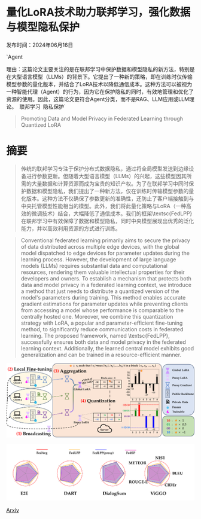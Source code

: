 # 量化LoRA技术助力联邦学习，强化数据与模型隐私保护

发布时间：2024年06月16日

`Agent

理由：这篇论文主要关注的是在联邦学习中保护数据和模型隐私的新方法，特别是在大型语言模型（LLMs）的背景下。它提出了一种新的策略，即在训练时仅传输模型参数的量化版本，并结合了LoRA技术以降低通信成本。这种方法可以被视为一种智能代理（Agent）的行为，因为它在保护隐私的同时，有效地管理和优化了资源的使用。因此，这篇论文更符合Agent分类，而不是RAG、LLM应用或LLM理论。` `联邦学习` `隐私保护`

> Promoting Data and Model Privacy in Federated Learning through Quantized LoRA

# 摘要

> 传统的联邦学习专注于保护分布式数据隐私，通过将全局模型发送到边缘设备进行参数更新。但随着大型语言模型（LLMs）的兴起，这些模型因其所需的大量数据和计算资源而成为宝贵的知识产权。为了在联邦学习中同时保护数据和模型隐私，我们提出了一种新方法，仅在训练时传输模型参数的量化版本。这种方法不仅确保了参数更新的准确性，还防止了客户端接触到与中央托管模型性能相当的模型。此外，我们将此量化策略与LoRA（一种高效的微调技术）结合，大幅降低了通信成本。我们的框架\textsc{FedLPP}在联邦学习中有效保障了数据和模型隐私，同时中央模型展现出优秀的泛化能力，并以高效利用资源的方式进行训练。

> Conventional federated learning primarily aims to secure the privacy of data distributed across multiple edge devices, with the global model dispatched to edge devices for parameter updates during the learning process. However, the development of large language models (LLMs) requires substantial data and computational resources, rendering them valuable intellectual properties for their developers and owners. To establish a mechanism that protects both data and model privacy in a federated learning context, we introduce a method that just needs to distribute a quantized version of the model's parameters during training. This method enables accurate gradient estimations for parameter updates while preventing clients from accessing a model whose performance is comparable to the centrally hosted one. Moreover, we combine this quantization strategy with LoRA, a popular and parameter-efficient fine-tuning method, to significantly reduce communication costs in federated learning. The proposed framework, named \textsc{FedLPP}, successfully ensures both data and model privacy in the federated learning context. Additionally, the learned central model exhibits good generalization and can be trained in a resource-efficient manner.

![量化LoRA技术助力联邦学习，强化数据与模型隐私保护](../../../paper_images/2406.10976/x1.png)

![量化LoRA技术助力联邦学习，强化数据与模型隐私保护](../../../paper_images/2406.10976/x2.png)

[Arxiv](https://arxiv.org/abs/2406.10976)
